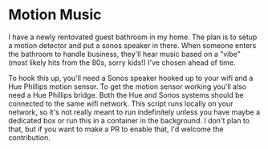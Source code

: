 # Motion Music
I have a newly rentovated guest bathroom in my home. The plan is to setup a motion detector and put a sonos speaker in there. When someone enters the bathroom to handle business, they'll hear music based on a "vibe" (most likely hits from the 80s, sorry kids!) I've chosen ahead of time.

To hook this up, you'll need a Sonos speaker hooked up to your wifi and a Hue Phillips motion sensor. To get the motion sensor working you'll also need a Hue Phillips bridge. Both the Hue and Sonos systems should be connected to the same wifi network. This script runs locally on your network, so it's not really meant to run indefinitely unless you have maybe a dedicated box or run this in a container in the background. I don't plan to that, but if you want to make a PR to enable that, I'd welcome the contribution.
